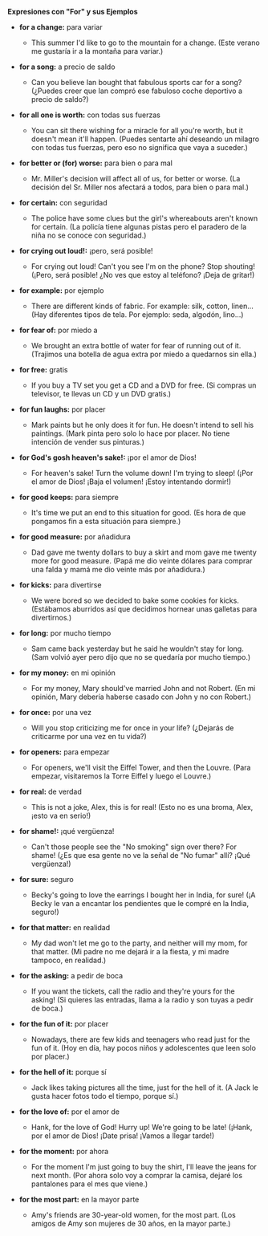 
**Expresiones con "For" y sus Ejemplos**

*   **for a change:** para variar

    *   This summer I'd like to go to the mountain for a change. (Este verano me gustaría ir a la montaña para variar.)

*   **for a song:** a precio de saldo

    *   Can you believe Ian bought that fabulous sports car for a song? (¿Puedes creer que Ian compró ese fabuloso coche deportivo a precio de saldo?)

*   **for all one is worth:** con todas sus fuerzas

    *   You can sit there wishing for a miracle for all you're worth, but it doesn't mean it'll happen. (Puedes sentarte ahí deseando un milagro con todas tus fuerzas, pero eso no significa que vaya a suceder.)

*   **for better or (for) worse:** para bien o para mal

    *   Mr. Miller's decision will affect all of us, for better or worse. (La decisión del Sr. Miller nos afectará a todos, para bien o para mal.)

*   **for certain:** con seguridad

    *   The police have some clues but the girl's whereabouts aren't known for certain. (La policía tiene algunas pistas pero el paradero de la niña no se conoce con seguridad.)

*   **for crying out loud!:** ¡pero, será posible!

    *   For crying out loud! Can't you see I'm on the phone? Stop shouting! (¡Pero, será posible! ¿No ves que estoy al teléfono? ¡Deja de gritar!)

*   **for example:** por ejemplo

    *   There are different kinds of fabric. For example: silk, cotton, linen... (Hay diferentes tipos de tela. Por ejemplo: seda, algodón, lino...)

*   **for fear of:** por miedo a

    *   We brought an extra bottle of water for fear of running out of it. (Trajimos una botella de agua extra por miedo a quedarnos sin ella.)

*   **for free:** gratis

    *   If you buy a TV set you get a CD and a DVD for free. (Si compras un televisor, te llevas un CD y un DVD gratis.)

*   **for fun laughs:** por placer

    *   Mark paints but he only does it for fun. He doesn't intend to sell his paintings. (Mark pinta pero solo lo hace por placer. No tiene intención de vender sus pinturas.)

*   **for God's gosh heaven's sake!:** ¡por el amor de Dios!

    *   For heaven's sake! Turn the volume down! I'm trying to sleep! (¡Por el amor de Dios! ¡Baja el volumen! ¡Estoy intentando dormir!)

*   **for good keeps:** para siempre

    *   It's time we put an end to this situation for good. (Es hora de que pongamos fin a esta situación para siempre.)

*   **for good measure:** por añadidura

    *   Dad gave me twenty dollars to buy a skirt and mom gave me twenty more for good measure. (Papá me dio veinte dólares para comprar una falda y mamá me dio veinte más por añadidura.)

*   **for kicks:** para divertirse

    *   We were bored so we decided to bake some cookies for kicks. (Estábamos aburridos así que decidimos hornear unas galletas para divertirnos.)

*   **for long:** por mucho tiempo

    *   Sam came back yesterday but he said he wouldn't stay for long. (Sam volvió ayer pero dijo que no se quedaría por mucho tiempo.)

*   **for my money:** en mi opinión

    *   For my money, Mary should've married John and not Robert. (En mi opinión, Mary debería haberse casado con John y no con Robert.)

*   **for once:** por una vez

    *   Will you stop criticizing me for once in your life? (¿Dejarás de criticarme por una vez en tu vida?)

*   **for openers:** para empezar

    *   For openers, we'll visit the Eiffel Tower, and then the Louvre. (Para empezar, visitaremos la Torre Eiffel y luego el Louvre.)

*   **for real:** de verdad

    *   This is not a joke, Alex, this is for real! (Esto no es una broma, Alex, ¡esto va en serio!)

*   **for shame!:** ¡qué vergüenza!

    *   Can't those people see the "No smoking" sign over there? For shame! (¿Es que esa gente no ve la señal de "No fumar" allí? ¡Qué vergüenza!)

*   **for sure:** seguro

    *   Becky's going to love the earrings I bought her in India, for sure! (¡A Becky le van a encantar los pendientes que le compré en la India, seguro!)

*   **for that matter:** en realidad

    *   My dad won't let me go to the party, and neither will my mom, for that matter. (Mi padre no me dejará ir a la fiesta, y mi madre tampoco, en realidad.)

*   **for the asking:** a pedir de boca

    *   If you want the tickets, call the radio and they're yours for the asking! (Si quieres las entradas, llama a la radio y son tuyas a pedir de boca.)

*   **for the fun of it:** por placer

    *   Nowadays, there are few kids and teenagers who read just for the fun of it. (Hoy en día, hay pocos niños y adolescentes que leen solo por placer.)

*   **for the hell of it:** porque sí

    *   Jack likes taking pictures all the time, just for the hell of it. (A Jack le gusta hacer fotos todo el tiempo, porque sí.)

*   **for the love of:** por el amor de

    *   Hank, for the love of God! Hurry up! We're going to be late! (¡Hank, por el amor de Dios! ¡Date prisa! ¡Vamos a llegar tarde!)

*   **for the moment:** por ahora

    *   For the moment I'm just going to buy the shirt, I'll leave the jeans for next month. (Por ahora solo voy a comprar la camisa, dejaré los pantalones para el mes que viene.)

*   **for the most part:** en la mayor parte

    *   Amy's friends are 30-year-old women, for the most part. (Los amigos de Amy son mujeres de 30 años, en la mayor parte.)
